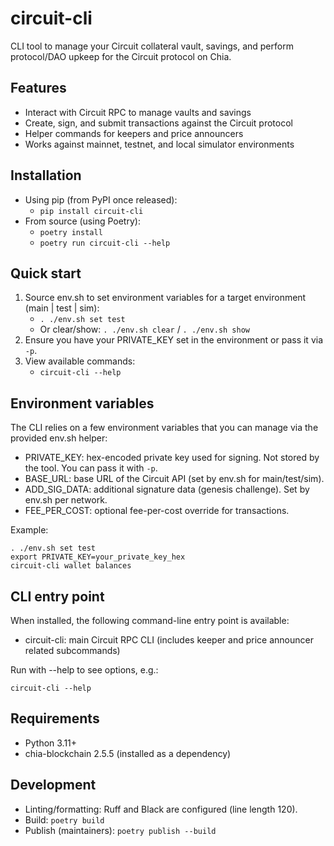 # circuit-cli

CLI tool to manage your Circuit collateral vault, savings, and perform protocol/DAO upkeep for the Circuit protocol on Chia.

## Features
- Interact with Circuit RPC to manage vaults and savings
- Create, sign, and submit transactions against the Circuit protocol
- Helper commands for keepers and price announcers
- Works against mainnet, testnet, and local simulator environments

## Installation
- Using pip (from PyPI once released):
  - `pip install circuit-cli`
- From source (using Poetry):
  - `poetry install`
  - `poetry run circuit-cli --help`

## Quick start
1. Source env.sh to set environment variables for a target environment (main | test | sim):
   - `. ./env.sh set test`
   - Or clear/show: `. ./env.sh clear` / `. ./env.sh show`
2. Ensure you have your PRIVATE_KEY set in the environment or pass it via `-p`.
3. View available commands:
   - `circuit-cli --help`

## Environment variables
The CLI relies on a few environment variables that you can manage via the provided env.sh helper:
- PRIVATE_KEY: hex-encoded private key used for signing. Not stored by the tool. You can pass it with `-p`.
- BASE_URL: base URL of the Circuit API (set by env.sh for main/test/sim).
- ADD_SIG_DATA: additional signature data (genesis challenge). Set by env.sh per network.
- FEE_PER_COST: optional fee-per-cost override for transactions.

Example:
```
. ./env.sh set test
export PRIVATE_KEY=your_private_key_hex
circuit-cli wallet balances
```

## CLI entry point
When installed, the following command-line entry point is available:
- circuit-cli: main Circuit RPC CLI (includes keeper and price announcer related subcommands)

Run with --help to see options, e.g.:
```
circuit-cli --help
```

## Requirements
- Python 3.11+
- chia-blockchain 2.5.5 (installed as a dependency)

## Development
- Linting/formatting: Ruff and Black are configured (line length 120).
- Build: `poetry build`
- Publish (maintainers): `poetry publish --build`



